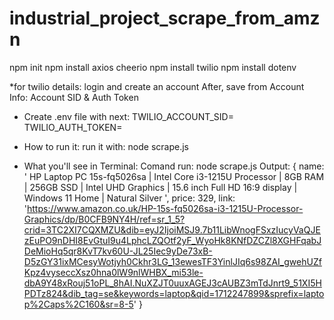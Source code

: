 # industrial_project_scrape_from_amzn

npm init
npm install axios cheerio
npm install twilio
npm install dotenv

*for twilio details: login and create an account
After, save from Account Info:
Account SID  &  Auth Token

* Create .env file with next:
TWILIO_ACCOUNT_SID=<Account SID retrieved above>
TWILIO_AUTH_TOKEN=<Auth Token retrieved above>

* How to run it:
run it with:
node scrape.js

* What you'll see in Terminal:
Comand run: node scrape.js
Output:
{
  name: '        HP Laptop PC 15s-fq5026sa | Intel Core i3-1215U Processor | 8GB RAM | 256GB SSD | Intel UHD Graphics | 15.6 inch Full HD 16:9 display | Windows 11 Home | Natural Silver       ',
  price: 329,
  link: 'https://www.amazon.co.uk/HP-15s-fq5026sa-i3-1215U-Processor-Graphics/dp/B0CFB9NY4H/ref=sr_1_5?crid=3TC2XI7CQXMZU&dib=eyJ2IjoiMSJ9.7b11LibWnogFSxzIucyVaQJEzEuPO9nDHI8EvGtuI9u4LphcLZQOtf2yF_WyoHk8KNfDZCZl8XGHFqabJDeMioHq5qr8KvT7kv60U-JL25Iec9yDe73xB-D5zGY31ixMCesyWotjyh0Ckhr3LG_13ewesTF3YinlJIq6s98ZAI_gwehUZfKpz4vyseccXsz0hna0lW9nlWHBX_mi53le-dbA9Y48xRouj51oPL_8hAI.NuXZJT0uuxAGEJ3cAUBZ3mTdJnrt9_51XI5HPDTz824&dib_tag=se&keywords=laptop&qid=1712247899&sprefix=laptop%2Caps%2C160&sr=8-5'
}
